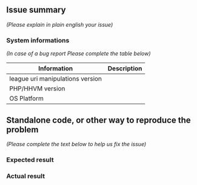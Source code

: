 ## Issue summary

_(Please explain in plain english your issue)_

### System informations

_(In case of a bug report Please complete the table below)_

| Information | Description |
|--------------|---------|
| league uri manipulations version |  |
| PHP/HHVM version |  |
| OS Platform |  |


## Standalone code, or other way to reproduce the problem

_(Please complete the text below to help us fix the issue)_

### Expected result

### Actual result
